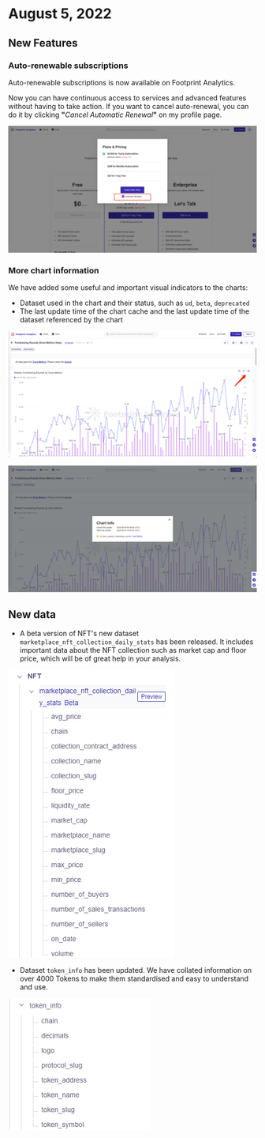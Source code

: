 # August 5, 2022

## New Features

### Auto-renewable subscriptions&#x20;

Auto-renewable subscriptions is now available on Footprint Analytics.

Now you can have continuous access to services and advanced features without having to take action. If you want to cancel auto-renewal, you can do it by clicking **"**_Cancel Automatic Renewal_**"** on  my profile page.

![](<../../.gitbook/assets/image (3) (2).png>)

### More chart information

We have added some useful and important visual indicators to the charts:

* Dataset used in the chart and their status, such as `ud`, `beta`, `deprecated`
* The last update time of the chart cache and the last update time of the dataset referenced by the chart

![](<../../.gitbook/assets/image (3).png>)

![](<../../.gitbook/assets/image (4).png>)

## New data

* A beta version of NFT's new dataset `marketplace_nft_collection_daily_stats` has been released. It includes important data about the NFT collection such as market cap and floor price, which will be of great help in your analysis.

![](<../../.gitbook/assets/image (2) (2).png>)

* Dataset `token_info` has been updated. We have collated information on over 4000 Tokens to make them standardised and easy to understand and use.

![](<../../.gitbook/assets/image (5).png>)

